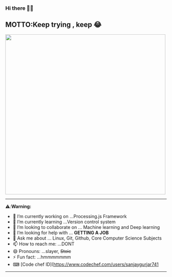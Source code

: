 ### Hi there 👋😀

MOTTO:Keep trying , keep 😂
---
<img src="https://media.tenor.com/BP70qe8X0J8AAAAC/crycat-crying-cat.gif" width="500" height="500">


---

⚠️:**Warning:**
- 🔭 I’m currently working on ...Processing.js Framework
- 🌱 I’m currently learning ...Version control system
- 👯 I’m looking to collaborate on ... Machine learning and Deep learning 
- 🤔 I’m looking for help with ... **GETTING  A JOB**
- 💬 Ask me about ... Linux, Git, Github, Core Computer Science Subjects
- 📫 How to reach me: ...DONT
- 😄 Pronouns: ...slayer, ~~Stoic~~
- ⚡ Fun fact: ...hmmmmmmm
- ⌨ [Code chef ID](https://www.codechef.com/users/sanjaygurjar741


---

